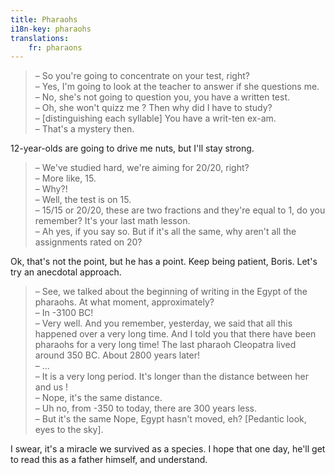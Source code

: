 ```yaml
---
title: Pharaohs
i18n-key: pharaohs
translations:
    fr: pharaons
---
```


> – So you're going to concentrate on your test, right?  
> – Yes, I'm going to look at the teacher to answer if she questions me.  
> – No, she's not going to question you, you have a written test.  
> – Oh, she won't quizz me ? Then why did I have to study?  
> – [distinguishing each syllable] You have a writ-ten ex-am.  
> – That's a mystery then.

12-year-olds are going to drive me nuts, but I'll stay strong.

> – We've studied hard, we're aiming for 20/20, right?  
> – More like, 15.  
> – Why?!  
> – Well, the test is on 15.  
> – 15/15 or 20/20, these are two fractions and they're equal to 1, do you remember? It's your last math lesson.  
> – Ah yes, if you say so. But if it's all the same, why aren't all the assignments rated on 20?

Ok, that's not the point, but he has a point. Keep being patient, Boris. Let's try an anecdotal approach.

> – See, we talked about the beginning of writing in the Egypt of the pharaohs. At what moment, approximately?  
> – In -3100 BC!  
> – Very well. And you remember, yesterday, we said that all this happened over a very long time. And I told you that there have been pharaohs for a very long time! The last pharaoh Cleopatra lived around 350 BC. About 2800 years later!  
> – ...  
> – It is a very long period. It's longer than the distance between her and us !  
> – Nope, it's the same distance.  
> – Uh no, from -350 to today, there are 300 years less.  
> – But it's the same Nope, Egypt hasn't moved, eh? [Pedantic look, eyes to the sky].

I swear, it's a miracle we survived as a species. I hope that one day, he'll get to read this as a father himself, and understand.
